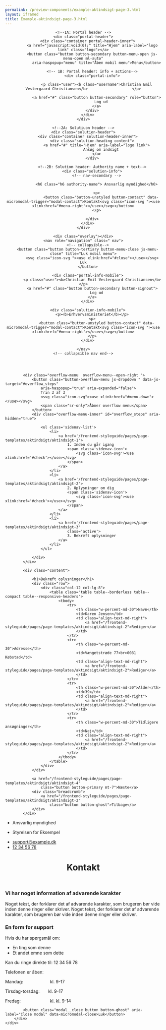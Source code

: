 ```yaml
--- 
permalink: /preview-components/example-aktindsigt-page-3.html
layout: iframed 
title: Example-aktindsigt-page-3.html
---
```

<header class="header" role="banner">

    <!--1A: Portal header -->
    <div class="portal-header">
        <div class="container portal-header-inner">
            <a href="javascript:void(0);" title="Hjem" aria-label="logo link" class="logo"></a>
            <button class="button button-secondary button-menu-open js-menu-open ml-auto"
                aria-haspopup="menu" title="Åben mobil menu">Menu</button>

            <!-- 1B: Portal header: info + actions-->
            <div class="portal-info">

                <p class="user"><b class="username">Christian Emil Vestergaard Christiansen</b>                    </p>

                <a href="#" class="button button-secondary" role="button">
                    Log ud
                </a>
            </div>
        </div>
    </div>

    <!--2A: Solutiuon header -->
    <div class="solution-header">
        <div class="container solution-header-inner">
            <div class="solution-heading content">
                <a href="#" title="Hjem" aria-label="logo link">
                    Ansøg om indsigt
                </a>
            </div>

            <!--2B: Solution header: Authority name + text-->
            <div class="solution-info">
                <!-- nav-secondary -->

                <h6 class="h6 authority-name"> Ansvarlig myndighed</h6>

                <p>
                    <button class="button-unstyled button-contact" data-micromodal-trigger="modal-contact">Kontakt<svg class="icon-svg "><use xlink:href="#menu-right"></use></svg></button>
                </p>

            </div>
        </div>
    </div>

    <div class="overlay"></div>
    <nav role="navigation" class=" nav">
        <!-- collapsible-->
        <button class="button button-tertiary button-menu-close js-menu-close" title="Luk mobil menu">
            <svg class="icon-svg "><use xlink:href="#close"></use></svg> Luk
        </button>

        <div class="portal-info-mobile">
            <p class="user"><b>Christian Emil Vestergaard Christiansen</b></p>
            <a href="#" class="button button-secondary button-signout">
                Log ud
            </a>
        </div>

        <div class="solution-info-mobile">
            <p><b>Erhvervsministeriet</b></p>
            <p>
                <button class="button-unstyled button-contact" data-micromodal-trigger="modal-contact">Kontakt<svg class="icon-svg "><use xlink:href="#menu-right"></use></svg></button>
            </p>
        </div>

    </nav>
    <!-- collapsible nav end-->
</header>

<section class="container page-container">
    <div class="row ">
        <div class="col-12">

            <div class="overflow-menu  overflow-menu--open-right ">
                <button class="button-overflow-menu js-dropdown " data-js-target="#overflow_steps"
                    aria-haspopup="true" aria-expanded="false">
                    Trin 3 af 3
                    <svg class="icon-svg"><use xlink:href="#menu-down"></use></svg>
                    <span class="sr-only">Åbner overflow menu</span>
                </button>
                <div class="overflow-menu-inner" id="overflow_steps" aria-hidden="true">

                    <ul class='sidenav-list'>
                        <li>
                            <a href='/frontend-styleguide/pages/page-templates/aktindsigt/aktindsigt-1'>
                                1. Inden du går igang
                                <span class='sidenav-icon'>
                                    <svg class='icon-svg'><use xlink:href='#check'></use></svg>
                                </span>
                            </a>
                        </li>
                        <li>
                            <a href='/frontend-styleguide/pages/page-templates/aktindsigt/aktindsigt-2'>
                                2. Oplysninger om dig
                                <span class='sidenav-icon'>
                                    <svg class='icon-svg'><use xlink:href='#check'></use></svg>
                                </span>
                            </a>
                        </li>
                        <li>
                            <a href='/frontend-styleguide/pages/page-templates/aktindsigt/aktindsigt-3'
                                class='active'>
                                3. Bekræft oplysninger
                            </a>
                        </li>
                    </ul>

                </div>
            </div>

            <div class="content">

                <h1>Bekræft oplysninger</h1>
                <div class="row">
                    <div class="col-12 col-lg-8">
                        <table class="table table--borderless table--compact table--responsive-headers">
                            <tbody>
                                <tr>
                                    <th class="w-percent-md-30">Navn</th>
                                    <td>Karen Jensen</td>
                                    <td class="align-text-md-right">
                                        <a href="/frontend-styleguide/pages/page-templates/aktindsigt/aktindsigt-2">Rediger</a>
                                    </td>
                                </tr>
                                <tr>
                                    <th class="w-percent-md-30">Adresse</th>
                                    <td>Vængetstræde 77<br>0081 Købstad</td>
                                    <td class="align-text-md-right">
                                        <a href="/frontend-styleguide/pages/page-templates/aktindsigt/aktindsigt-2">Rediger</a>
                                    </td>
                                </tr>
                                <tr>
                                    <th class="w-percent-md-30">Alder</th>
                                    <td>39</td>
                                    <td class="align-text-md-right">
                                        <a href="/frontend-styleguide/pages/page-templates/aktindsigt/aktindsigt-2">Rediger</a>
                                    </td>
                                </tr>
                                <tr>
                                    <th class="w-percent-md-30">Tidligere ansøgninger</th>
                                    <td>Nej</td>
                                    <td class="align-text-md-right">
                                        <a href="/frontend-styleguide/pages/page-templates/aktindsigt/aktindsigt-2">Rediger</a>
                                    </td>
                                </tr>
                            </tbody>
                        </table>
                    </div>
                </div>

                <a href="/frontend-styleguide/pages/page-templates/aktindsigt/aktindsigt-4"
                    class="button button-primary mt-7">Næste</a>
                <div class="breadcrumb">
                    <a href="/frontend-styleguide/pages/page-templates/aktindsigt/aktindsigt-2"
                        class="button button-ghost">Tilbage</a>
                </div>
            </div>
</section>

<footer>
    <div class="footer">
        <div class="container">
            <div class="row">
                <div class="col-12 col-sm-12 col-md-6 footer-col">
                    <div class=" align-left ">
                        <ul class="unstyled-list">
                            <li>
                                <span class="h6 weight-semibold">Ansvarlig myndighed</span>
                            </li>
                            <li>
                                <p>Styrelsen for Eksempel</p>
                            </li>
                        </ul>
                    </div>
                </div>
                <div class="col-12 col-sm-12 col-md-6 footer-col">
                    <div class=" align-right ">
                        <ul class="unstyled-list">
                            <li>
                                <a class="function-link" href="mailto:support@example.dk">support@example.dk</a>
                            </li>
                            <li>
                                <a class="function-link" href="tel:12 34 56 78">12 34 56 78</a>
                            </li>
                        </ul>
                    </div>
                </div>
            </div>
        </div>
    </div>
</footer>

<div class="modal" id="modal-contact" aria-hidden="true">
    <div class="modal__overlay" tabindex="-1" data-micromodal-close>
        <div class="modal__container" role="dialog" aria-modal="true" aria-labelledby="modal-contact-1">
            <header class="modal__header">
                <h1 class="modal__title h2" id="modal-contact-1">
                    Kontakt
                </h1>
            </header>
            <main class="modal__content content">
                <div class="alert alert-warning" role="alert" aria-label="Beskedbox der viser en advarsel">
                    <div class="alert-body">
                        <h3 class="alert-heading">Vi har noget information af advarende karakter</h3>
                        <p class="alert-text">Noget tekst, der forklarer det af advarende karakter,
                            som brugeren bør vide inden denne ringer eller skriver.
                            Noget tekst, der forklarer det af advarende karakter,
                            som brugeren bør vide inden denne ringer eller skriver.</p>
                    </div>
                </div>
                <h3>En form for support</h3>
                <p>Hvis du har spørgsmål om:</p>
                <ul>
                    <li>En ting som denne</li>
                    <li>Et andet emne som dette</li>
                </ul>
                <p>Kan du ringe direkte til: 12 34 56 78</p>
                <p>Telefonen er åben:</p>
                <p class="m-0">Mandag:&nbsp&nbsp&nbsp&nbsp&nbsp&nbsp&nbsp&nbsp&nbsp&nbsp&nbsp&nbsp&nbsp&nbsp&nbsp&nbsp&nbsp&nbsp&nbsp&nbsp&nbsp
                    kl. 9-17</p>
                <p class="m-0">Tirsdag-torsdag:&nbsp&nbsp&nbsp&nbsp&nbsp&nbsp kl. 9-17</p>
                <p class="m-0">Fredag:&nbsp&nbsp&nbsp&nbsp&nbsp&nbsp&nbsp&nbsp&nbsp&nbsp&nbsp&nbsp&nbsp&nbsp&nbsp&nbsp&nbsp&nbsp&nbsp&nbsp&nbsp&nbsp&nbsp
                    kl. kl. 9-14</p>
            </main>

            <button class="modal__close button button-ghost" aria-label="Close modal" data-micromodal-close>Luk</button>
        </div>
    </div>
</div>